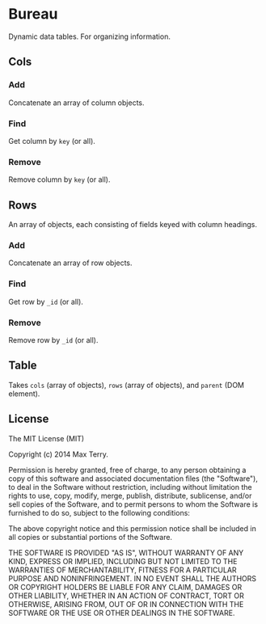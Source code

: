 # Bureau

Dynamic data tables.
For organizing information.

## Cols

### Add

Concatenate an array of column objects.

### Find

Get column by `key` (or all).

### Remove

Remove column by `key` (or all).

## Rows

An array of objects,
each consisting of fields keyed with column headings.

### Add

Concatenate an array of row objects.

### Find

Get row by `_id` (or all).

### Remove

Remove row by `_id` (or all).

## Table

Takes `cols` (array of objects),
`rows` (array of objects),
and `parent` (DOM element).

## License

The MIT License (MIT)

Copyright (c) 2014 Max Terry.

Permission is hereby granted, free of charge, to any person obtaining a copy
of this software and associated documentation files (the "Software"), to deal
in the Software without restriction, including without limitation the rights
to use, copy, modify, merge, publish, distribute, sublicense, and/or sell
copies of the Software, and to permit persons to whom the Software is
furnished to do so, subject to the following conditions:

The above copyright notice and this permission notice shall be included in all
copies or substantial portions of the Software.

THE SOFTWARE IS PROVIDED "AS IS", WITHOUT WARRANTY OF ANY KIND, EXPRESS OR
IMPLIED, INCLUDING BUT NOT LIMITED TO THE WARRANTIES OF MERCHANTABILITY,
FITNESS FOR A PARTICULAR PURPOSE AND NONINFRINGEMENT. IN NO EVENT SHALL THE
AUTHORS OR COPYRIGHT HOLDERS BE LIABLE FOR ANY CLAIM, DAMAGES OR OTHER
LIABILITY, WHETHER IN AN ACTION OF CONTRACT, TORT OR OTHERWISE, ARISING FROM,
OUT OF OR IN CONNECTION WITH THE SOFTWARE OR THE USE OR OTHER DEALINGS IN THE
SOFTWARE.
